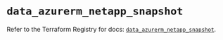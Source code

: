 # `data_azurerm_netapp_snapshot`

Refer to the Terraform Registry for docs: [`data_azurerm_netapp_snapshot`](https://registry.terraform.io/providers/hashicorp/azurerm/3.86.0/docs/data-sources/netapp_snapshot).
